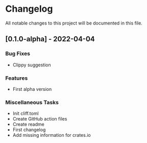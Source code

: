 # Changelog

All notable changes to this project will be documented in this file.

## [0.1.0-alpha] - 2022-04-04

### Bug Fixes

- Clippy suggestion

### Features

- First alpha version

### Miscellaneous Tasks

- Init cliff.toml
- Create GitHub action files
- Create readme
- First changelog
- Add missing information for crates.io

<!-- generated by git-cliff -->

